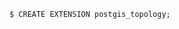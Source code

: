 <!-- usedin: [ _includes/_inlines/Tutorials/Rails/1985-09-26-postgis-installation/1985-09-26-postgis-installation_postgis-extension-for-postg-v1.md, _includes/_inlines/Tutorials/Rails/1985-09-26-postgis-installation/1985-09-26-postgis-installation_postgis-extension-for-postg-v1.md] -->

```
$ CREATE EXTENSION postgis_topology;
```

